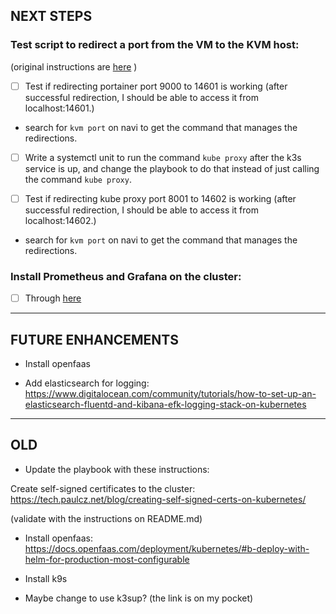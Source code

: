 ## NEXT STEPS

### Test script to redirect a port from the VM to the KVM host:

(original instructions are
[here](https://kauri.io/38-install-and-configure-a-kubernetes-cluster-with/418b3bc1e0544fbc955a4bbba6fff8a9/a)
)

- [ ] Test if redirecting portainer port 9000 to 14601 is working (after
  successful redirection, I should be able to access it from localhost:14601.)
- search for `kvm port` on navi to get the command that manages the
redirections.

- [ ] Write a systemctl unit to run the command `kube proxy` after the k3s
  service is up, and change the playbook to do that instead of just calling the
command `kube proxy`.

- [ ] Test if redirecting kube proxy port 8001 to 14602 is working (after
  successful redirection, I should be able to access it from localhost:14602.)
- search for `kvm port` on navi to get the command that manages the
redirections.


### Install Prometheus and Grafana on the cluster:

- [ ] Through
  [here](https://kauri.io/deploy-prometheus-and-grafana-to-monitor-a-kube/186a71b189864b9ebc4ef7c8a9f0a6b5/a)

---

## FUTURE ENHANCEMENTS

- Install openfaas

- Add elasticsearch for logging:
  <https://www.digitalocean.com/community/tutorials/how-to-set-up-an-elasticsearch-fluentd-and-kibana-efk-logging-stack-on-kubernetes>

---

## OLD

- Update the playbook with these instructions:

Create self-signed certificates to the cluster:
https://tech.paulcz.net/blog/creating-self-signed-certs-on-kubernetes/

(validate with the instructions on README.md)

- Install openfaas:
  https://docs.openfaas.com/deployment/kubernetes/#b-deploy-with-helm-for-production-most-configurable

- Install k9s

- Maybe change to use k3sup? (the link is on my pocket)
